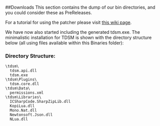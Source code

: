 ##Downloads
This section contains the dump of our bin directories, and you could consider these as PreReleases.

For a tutorial for using the patcher please visit [this wiki page](https://github.com/DeathCradle/Terraria-s-Dedicated-Server-Mod/wiki/A-Beginner%27s-Guide-for-TDSM-Rebind%3A-Installation-and-Running).

We have now also started including the generated tdsm.exe. The minimalistic installation for TDSM is shown with the directory structure below (all using files available within this Binaries folder):

### Directory Structure:
```
\tdsm\
  tdsm.api.dll
  tdsm.exe
\tdsm\Plugins\
  tdsm.core.dll
\tdsm\Data\
  permissions.xml
\tdsm\Libraries\
  ICSharpCode.SharpZipLib.dll
  KopiLua.dll
  Mono.Nat.dll
  Newtonsoft.Json.dll
  NLua.dll
```
